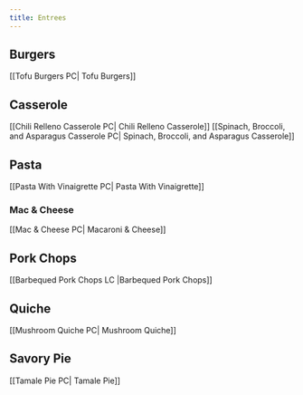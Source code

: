 ```yaml
---
title: Entrees
---
```

## Burgers
[[Tofu Burgers PC| Tofu Burgers]]
## Casserole
[[Chili Relleno Casserole PC| Chili Relleno Casserole]]
[[Spinach, Broccoli, and Asparagus Casserole PC| Spinach, Broccoli, and Asparagus Casserole]]
## Pasta
[[Pasta With Vinaigrette PC| Pasta With Vinaigrette]]
### Mac & Cheese
[[Mac & Cheese PC| Macaroni & Cheese]]
## Pork Chops
[[Barbequed Pork Chops LC |Barbequed Pork Chops]]
## Quiche
[[Mushroom Quiche PC| Mushroom Quiche]]
## Savory Pie
[[Tamale Pie PC| Tamale Pie]]